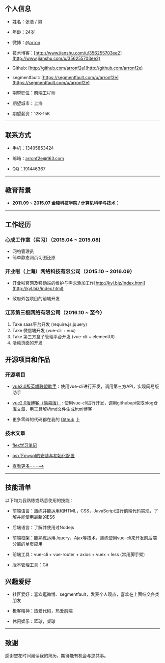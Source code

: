 ## 个人信息

 - 姓名：张浩 / 男
 
 - 年龄：24岁
 
 - 微博：[@arron](http://weibo.com/tonyrmb) 
 
 - 技术博客：[http://www.jianshu.com/u/356255703ee2](http://www.jianshu.com/u/356255703ee2)
 
 - Github: [http://github.com/arronf2e](http://github.com/arronf2e)
 
 - segmentfault: [https://segmentfault.com/u/arronf2e](https://segmentfault.com/u/arronf2e)
 
 - 期望职位：前端工程师
 
 - 期望城市：上海
 
 - 期望薪资：12K-15K
 
---

## 联系方式

- 手机：13405853424

- 邮箱：arronf2e@163.com

- QQ：191446367

---

## 教育背景

 - **2011.09 ~ 2015.07 金陵科技学院 / 计算机科学与技术：**

---

## 工作经历

###  心成工作室（实习）（2015.04 ~ 2015.08)

- 网络管理员
- 简单静态网页切图还原 


### 开业啦（上海）网络科技有限公司（2015.10 ~ 2016.09）

- 开业啦官网及移动端的维护与需求添加工作[http://kyl.biz/index.html](http://kyl.biz/index.html)

- 政府外包项目的前端开发

### 江苏第三极网络有限公司（2016.10 ~ 至今）

1. Take saas平台开发 (require.js,jquery)
2. Take 微信端开发 (vue-cli + vux)
3. Take 第三方盒子管理平台开发 (vue-cli + elementUI)
4. 活动页面的开发


## 开源项目和作品

### 开源项目

 - [vue2.0版英雄联盟助手](https://github.com/arronf2e/Vue2.0LOL)：使用vue-cli进行开发，调用第三方API，实现简易版助手

 - [vue2.0版博客（简易版）](https://github.com/arronf2e/vue2-blog-ghpages) : 使用vue-cli进行开发，调用githubapi获取blog仓库文章，用工具解析md文件生成html博客
 
 - 更多零碎的代码都在我的 [Github](https://github.com/arronf2e) 上

### 技术文章

- [flex学习笔记](http://www.jianshu.com/p/70e1d943dd51)

- [osx下mysql的安装与初始化配置](http://www.jianshu.com/p/bfb2569a017f)

- [查看更多=====>](http://www.jianshu.com/u/356255703ee2)

---

## 技能清单

以下均为我熟练或熟悉使用的技能：

- 前端语言：熟练并能运用和HTML，CSS，JavaScript进行前端代码实现，了解并能使用最新的ES6

- 后端语言：了解并使用过Nodejs

- 前端框架：能熟练运用Jquery，Ajax等技术，熟练使用vue-cli来开发前后端分离的单页应用

- 前端工具：vue-cli + vue-router + axios + vuex + less (常用脚手架)

- 版本管理工具：Git

## 兴趣爱好

- 社区爱好：喜欢逛微博、segmentfault，发表个人观点，喜欢在上面结交各类朋友

- 极客精神：热爱代码，热爱前端

- 休闲娱乐：篮球，桌球

---

## 致谢

感谢您花时间阅读我的简历，期待能有机会与您共事。

